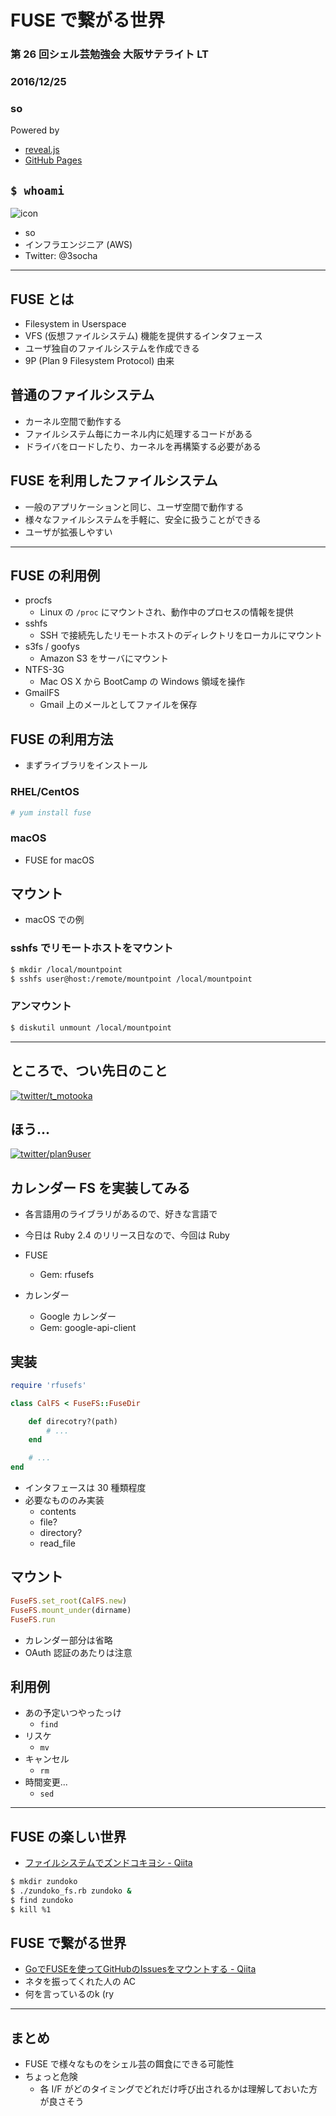 # FUSE で繋がる世界

### 第 26 回シェル芸勉強会 大阪サテライト LT
### 2016/12/25
### so

>>>

Powered by
* [reveal.js](https://github.com/hakimel/reveal.js/)
* [GitHub Pages](https://horo17.github.io/calfs-slide/)

>>>

## `$ whoami`

![icon](img/so.png)

* so
* インフラエンジニア (AWS)
* Twitter: @3socha

---

## FUSE とは

* Filesystem in Userspace
* VFS (仮想ファイルシステム) 機能を提供するインタフェース
* ユーザ独自のファイルシステムを作成できる
* 9P (Plan 9 Filesystem Protocol) 由来

>>>

## 普通のファイルシステム

* カーネル空間で動作する
* ファイルシステム毎にカーネル内に処理するコードがある
* ドライバをロードしたり、カーネルを再構築する必要がある

>>>

## FUSE を利用したファイルシステム

* 一般のアプリケーションと同じ、ユーザ空間で動作する
* 様々なファイルシステムを手軽に、安全に扱うことができる
* ユーザが拡張しやすい

---

## FUSE の利用例

* procfs
    * Linux の `/proc` にマウントされ、動作中のプロセスの情報を提供
* sshfs
    * SSH で接続先したリモートホストのディレクトリをローカルにマウント
* s3fs / goofys
    * Amazon S3 をサーバにマウント
* NTFS-3G
    * Mac OS X から BootCamp の Windows 領域を操作
* GmailFS
    * Gmail 上のメールとしてファイルを保存

>>>

## FUSE の利用方法

* まずライブラリをインストール

### RHEL/CentOS

```sh
# yum install fuse
```

### macOS

* FUSE for macOS

>>>

## マウント

* macOS での例

### sshfs でリモートホストをマウント

```sh
$ mkdir /local/mountpoint
$ sshfs user@host:/remote/mountpoint /local/mountpoint
```

### アンマウント

```sh
$ diskutil unmount /local/mountpoint
```

---

## ところで、つい先日のこと

[![twitter/t_motooka](img/798018023537815552.png)](https://twitter.com/t_motooka/status/798018023537815552)

>>>

## ほう...

[![twitter/plan9user](img/798171280163930113.png)](https://twitter.com/plan9user/status/798171280163930113)

>>>

## カレンダー FS を実装してみる

* 各言語用のライブラリがあるので、好きな言語で
* 今日は Ruby 2.4 のリリース日なので、今回は Ruby

* FUSE
    * Gem: rfusefs
* カレンダー
    * Google カレンダー
    * Gem: google-api-client

>>>

## 実装

```ruby
require 'rfusefs'

class CalFS < FuseFS::FuseDir

    def direcotry?(path)
        # ...
    end

    # ...
end
```

* インタフェースは 30 種類程度
* 必要なもののみ実装
    * contents
    * file?
    * directory?
    * read_file

>>>

## マウント

```ruby
FuseFS.set_root(CalFS.new)
FuseFS.mount_under(dirname)
FuseFS.run
```

* カレンダー部分は省略
* OAuth 認証のあたりは注意

>>>

## 利用例

* あの予定いつやったっけ
    * `find`
* リスケ
    * `mv`
* キャンセル
    * `rm`
* 時間変更...
    * `sed`

---

## FUSE の楽しい世界

* [ファイルシステムでズンドコキヨシ - Qiita](http://qiita.com/rryu/items/272c08a4eae68d627151)

```sh
$ mkdir zundoko
$ ./zundoko_fs.rb zundoko &
$ find zundoko
$ kill %1
```

>>>

## FUSE で繋がる世界

* [GoでFUSEを使ってGitHubのIssuesをマウントする - Qiita](http://qiita.com/lufia/items/7719dcf5c49b2c5c8d8d)
* ネタを振ってくれた人の AC
* 何を言っているのk (ry

---

## まとめ

* FUSE で様々なものをシェル芸の餌食にできる可能性
* ちょっと危険
    * 各 I/F がどのタイミングでどれだけ呼び出されるかは理解しておいた方が良さそう
